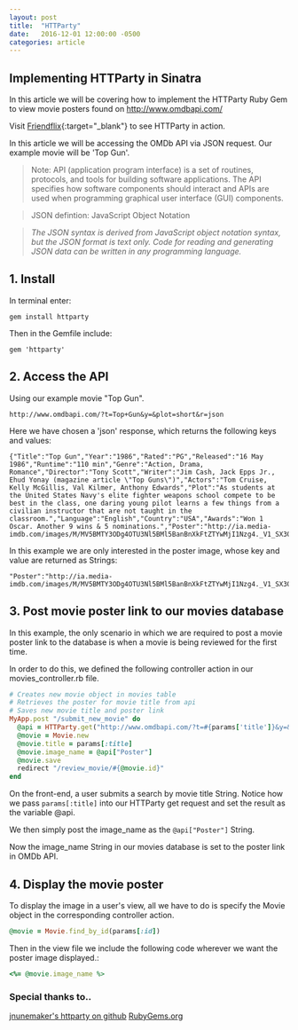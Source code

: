 ```yaml
---
layout: post
title:  "HTTParty"
date:   2016-12-01 12:00:00 -0500
categories: article
---
```


## __Implementing HTTParty in Sinatra__

In this article we will be covering how to implement the HTTParty Ruby Gem to view movie posters found on http://www.omdbapi.com/

Visit [Friendflix](http://floating-atoll-55114.herokuapp.com/){:target="_blank"} to see HTTParty in action.

In this article we will be accessing the OMDb API via JSON request.  Our example movie will be 'Top Gun'.

>Note: API (application program interface) is a set of routines, protocols, and tools for building software applications. The API specifies how software components should interact and APIs are used when programming graphical user interface (GUI) components.

>JSON defintion: JavaScript Object Notation

> _The JSON syntax is derived from JavaScript object notation syntax, but the JSON format is text only. Code for reading and generating JSON data can be written in any programming language._


## __1. Install__

In terminal enter: 

```
gem install httparty
```

Then in the Gemfile include: 

```
gem 'httparty'
```

## __2. Access the API__

Using our example movie "Top Gun".

```
http://www.omdbapi.com/?t=Top+Gun&y=&plot=short&r=json
```

Here we have chosen a 'json' response, which returns the following keys and values:

```
{"Title":"Top Gun","Year":"1986","Rated":"PG","Released":"16 May 1986","Runtime":"110 min","Genre":"Action, Drama, Romance","Director":"Tony Scott","Writer":"Jim Cash, Jack Epps Jr., Ehud Yonay (magazine article \"Top Guns\")","Actors":"Tom Cruise, Kelly McGillis, Val Kilmer, Anthony Edwards","Plot":"As students at the United States Navy's elite fighter weapons school compete to be best in the class, one daring young pilot learns a few things from a civilian instructor that are not taught in the classroom.","Language":"English","Country":"USA","Awards":"Won 1 Oscar. Another 9 wins & 5 nominations.","Poster":"http://ia.media-imdb.com/images/M/MV5BMTY3ODg4OTU3Nl5BMl5BanBnXkFtZTYwMjI1Nzg4._V1_SX300.jpg","Metascore":"N/A","imdbRating":"6.9","imdbVotes":"213,242","imdbID":"tt0092099","Type":"movie","Response":"True"}
```

In this example we are only interested in the poster image, whose key and value are returned as Strings:

```
"Poster":"http://ia.media-imdb.com/images/M/MV5BMTY3ODg4OTU3Nl5BMl5BanBnXkFtZTYwMjI1Nzg4._V1_SX300.jpg"
```

## __3. Post movie poster link to our movies database__

In this example, the only scenario in which we are required to post a movie poster link to the database is when a movie is being reviewed for the first time.

In order to do this, we defined the following controller action in our movies_controller.rb file.

```ruby
# Creates new movie object in movies table
# Retrieves the poster for movie title from api
# Saves new movie title and poster link
MyApp.post "/submit_new_movie" do
  @api = HTTParty.get("http://www.omdbapi.com/?t=#{params['title']}&y=&plot=short&r=json")
  @movie = Movie.new
  @movie.title = params[:title]
  @movie.image_name = @api["Poster"]
  @movie.save
  redirect "/review_movie/#{@movie.id}"
end
```

On the front-end, a user submits a search by movie title String.  Notice how we pass `params[:title]` into our HTTParty get request and set the result as the variable @api.  

We then simply post the image_name as the ```@api["Poster"]``` String.

Now the image_name String in our movies database is set to the poster link in OMDb API.

## __4. Display the movie poster__

To display the image in a user's view, all we have to do is specify the Movie object in the corresponding controller action.

```ruby
@movie = Movie.find_by_id(params[:id])
```

Then in the view file we include the following code wherever we want the poster image displayed.:

```ruby
<%= @movie.image_name %>
``` 

### Special thanks to..
[jnunemaker's httparty on github](https://github.com/jnunemaker/httparty)
[RubyGems.org](https://rubygems.org/)